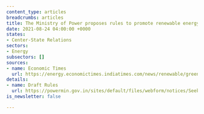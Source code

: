 ```yaml
---
content_type: articles
breadcrumbs: articles
title: The Ministry of Power proposes rules to promote renewable energy open access
date: 2021-08-24 04:00:00 +0000
states:
- Center-State Relations
sectors:
- Energy
subsectors: []
sources:
- name: Economic Times
  url: https://energy.economictimes.indiatimes.com/news/renewable/green-hydrogen-purchase-to-count-as-rpo-power-ministry-draft-rules/85389411
details:
- name: Draft Rules
  url: https://powermin.gov.in/sites/default/files/webform/notices/Seeking_comments_on_Draft_Electricity_Promoting_renewable_energy_through_Green_Energy_Open_Access%20_Rules_2021.pdf
is_newsletter: false

---
```

